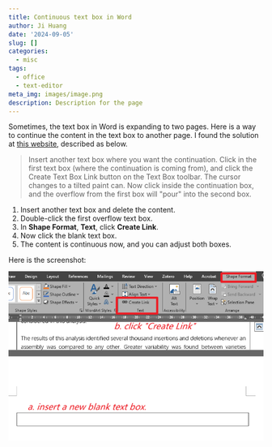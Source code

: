 ```yaml
---
title: Continuous text box in Word
author: Ji Huang
date: '2024-09-05'
slug: []
categories:
  - misc
tags:
  - office
  - text-editor
meta_img: images/image.png
description: Description for the page
---
```


Sometimes, the text box in Word is expanding to two pages. Here is a way to continue the content in the text box to another page. I found the solution at [this website](https://www.pcreview.co.uk/threads/how-to-make-a-text-box-continue-onto-a-second-page.2174238/), described as below. 

> Insert another text box where you want the continuation. Click in the first
text box (where the continuation is coming from), and click the Create Text
Box Link button on the Text Box toolbar. The cursor changes to a tilted
paint can. Now click inside the continuation box, and the overflow from the
first box will "pour" into the second box.

1. Insert another text box and delete the content.
2. Double-click the first overflow text box.
3. In **Shape Format**, **Text**, click **Create Link**.
4. Now click the blank text box. 
5. The content is continuous now, and you can adjust both boxes.

Here is the screenshot:

![image1](image1.png)

